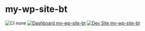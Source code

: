 # my-wp-site-bt

![CI none](https://img.shields.io/badge/ci-none-orange.svg)
[![Dashboard my-wp-site-bt](https://img.shields.io/badge/dashboard-my_wp_site_bt-yellow.svg)](https://dashboard.pantheon.io/sites/e6778a20-313a-4e4a-ac6d-ac4a555e28d1#dev/code)
[![Dev Site my-wp-site-bt](https://img.shields.io/badge/site-my_wp_site_bt-blue.svg)](http://dev-my-wp-site-bt.pantheonsite.io/)